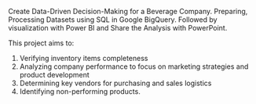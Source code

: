 Create Data-Driven Decision-Making for a Beverage Company. Preparing, Processing Datasets using SQL in Google BigQuery. Followed by visualization with Power BI and Share the Analysis with PowerPoint.

This project aims to:
1. Verifying inventory items completeness
2. Analyzing company performance to focus on marketing strategies and product development
3. Determining key vendors for purchasing and sales logistics
4. Identifying non-performing products.
